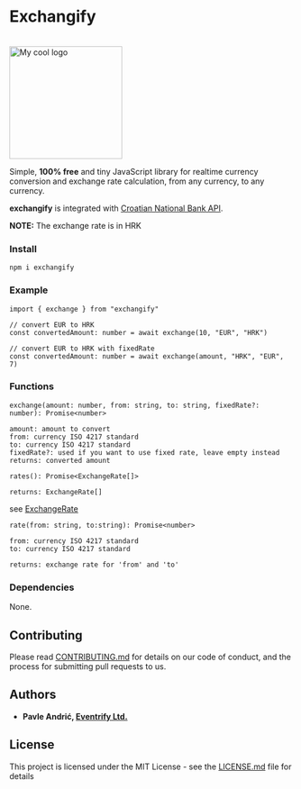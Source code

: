 
# Exchangify

<br/>
<img src="https://res.cloudinary.com/disqnsnwa/image/upload/v1526634764/exchangify_logo.png" alt="My cool logo" width="200" height="200" />
<br/>

Simple, **100% free** and tiny JavaScript library for realtime currency conversion and exchange rate calculation, from any currency, to any currency.

**exchangify** is integrated with [Croatian National Bank API](https://api.hnb.hr/). 

**NOTE:** The exchange rate is in HRK

### Install

```
npm i exchangify
```

### Example

```
import { exchange } from "exchangify"

// convert EUR to HRK
const convertedAmount: number = await exchange(10, "EUR", "HRK")

// convert EUR to HRK with fixedRate
const convertedAmount: number = await exchange(amount, "HRK", "EUR", 7)
```

### Functions
```
exchange(amount: number, from: string, to: string, fixedRate?: number): Promise<number>

amount: amount to convert
from: currency ISO 4217 standard
to: currency ISO 4217 standard
fixedRate?: used if you want to use fixed rate, leave empty instead
returns: converted amount 
```
```
rates(): Promise<ExchangeRate[]>

returns: ExchangeRate[]

```
see [ExchangeRate](https://github.com/eventrifydev/exchangify/blob/master/src/ExchangeRate.ts)

```
rate(from: string, to:string): Promise<number>

from: currency ISO 4217 standard
to: currency ISO 4217 standard

returns: exchange rate for 'from' and 'to'
```

### Dependencies
None.

## Contributing

Please read [CONTRIBUTING.md](https://gist.github.com/PurpleBooth/b24679402957c63ec426) for details on our code of conduct, and the process for submitting pull requests to us.


## Authors

* **Pavle Andrić, [Eventrify Ltd.](https://get2.events)**

## License

This project is licensed under the MIT License - see the [LICENSE.md](LICENSE.md) file for details

